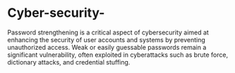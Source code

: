 # Cyber-security-
Password strengthening is a critical aspect of cybersecurity aimed at enhancing the security of user accounts and systems by preventing unauthorized access. Weak or easily guessable passwords remain a significant vulnerability, often exploited in cyberattacks such as brute force, dictionary attacks, and credential stuffing.
